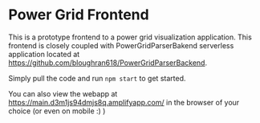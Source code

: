 # Power Grid Frontend

This is a prototype frontend to a power grid visualization application. This frontend is closely coupled with PowerGridParserBakend serverless application located at https://github.com/bloughran618/PowerGridParserBackend. 

Simply pull the code and run `npm start` to get started.

You can also view the webapp at https://main.d3m1js94dmjs8q.amplifyapp.com/ in the browser of your choice (or even on mobile :) )
